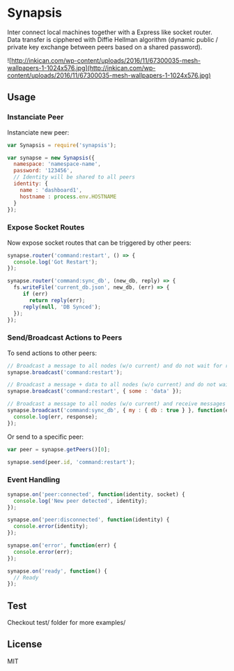 
# Synapsis

Inter connect local machines together with a Express like socket router.
Data transfer is cipphered with Diffie Hellman algorithm (dynamic public / private key exchange between peers based on a shared password).

![http://inkican.com/wp-content/uploads/2016/11/67300035-mesh-wallpapers-1-1024x576.jpg](http://inkican.com/wp-content/uploads/2016/11/67300035-mesh-wallpapers-1-1024x576.jpg)

## Usage

### Instanciate Peer

Instanciate new peer:

```javascript
var Synapsis = require('synapsis');

var synapse = new Synapsis({
  namespace: 'namespace-name',
  password: '123456',
  // Identity will be shared to all peers
  identity: {
    name : 'dashboard1',
    hostname : process.env.HOSTNAME
  }
});
```

### Expose Socket Routes

Now expose socket routes that can be triggered by other peers:

```javascript
synapse.router('command:restart', () => {
  console.log('Got Restart');
});

synapse.router('command:sync_db', (new_db, reply) => {
  fs.writeFile('current_db.json', new_db, (err) => {
     if (err)
       return reply(err);
     reply(null, 'DB Synced');
  });
});
```

### Send/Broadcast Actions to Peers

To send actions to other peers:

```javascript
// Broadcast a message to all nodes (w/o current) and do not wait for response
synapse.broadcast('command:restart');

// Broadcast a message + data to all nodes (w/o current) and do not wait for response
synapse.broadcast('command:restart', { some : 'data' });

// Broadcast a message to all nodes (w/o current) and receive messages from each (RPC like)
synapse.broadcast('command:sync_db', { my : { db : true } }, function(err, response) {
  console.log(err, response);
});
```

Or send to a specific peer:

```javascript
var peer = synapse.getPeers()[0];

synapse.send(peer.id, 'command:restart');
```

### Event Handling

```javascript
synapse.on('peer:connected', function(identity, socket) {
  console.log('New peer detected', identity);
});

synapse.on('peer:disconnected', function(identity) {
  console.error(identity);
});

synapse.on('error', function(err) {
  console.error(err);
});

synapse.on('ready', function() {
  // Ready
});
```

## Test

Checkout test/ folder for more examples/

## License

MIT
